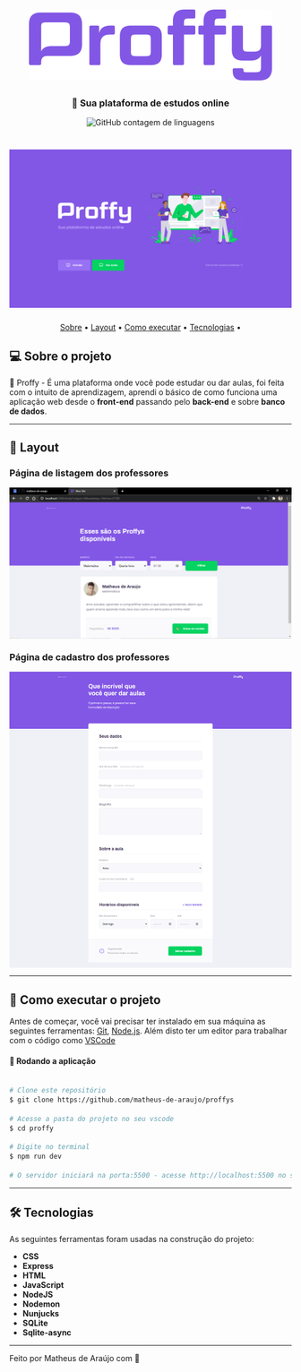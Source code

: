 <h1 align="center" >
    <img alt="Logo Proffy" src="/public/images/logo.png" />
</h1>

<h3 align="center">
    📖 Sua plataforma de estudos online
</h3>

<p align="center">
  <img alt="GitHub contagem de linguagens" src="https://img.shields.io/github/languages/count/grioos/proffy-discovery?color=%2304D361">
</p>

<h1 align="center">
    <img alt="NextLevelWeek#02" title="#NextLevelWeek#02" src="/public/images/home-page.png" />
</h1>




<p align="center">
	<a href="#-sobre-o-projeto">Sobre</a> •
	<a href="#-layout">Layout</a> • 
 	<a href="#-como-executar-o-projeto">Como executar</a> • 
  <a href="#-tecnologias">Tecnologias</a> • 
</p>


## 💻 Sobre o projeto

🏫 Proffy - É uma plataforma onde você pode estudar ou dar aulas, foi feita com o intuito de aprendizagem, aprendi o básico de como funciona uma aplicação web desde o **front-end** 
passando pelo **back-end** e sobre **banco de dados**.

---

## 🎨 Layout

###  Página de listagem dos professores

<p align="center" style="display: flex; align-items: flex-start; justify-content: center;">
  	<img alt="Página de cadastro de vídeo" src="/public/images/study-page.png" width="100%">
</p>

###  Página de cadastro dos professores

<p align="center" style="display: flex; align-items: flex-start; justify-content: center;">
  	<img alt="Página de cadastro de vídeo" src="/public/images/give-classes-fullpage.png" width="100%">
</p>

---

## 🚀 Como executar o projeto

Antes de começar, você vai precisar ter instalado em sua máquina as seguintes ferramentas:
[Git](https://git-scm.com), [Node.js](https://nodejs.org/en/). 
Além disto ter um editor para trabalhar com o código como [VSCode](https://code.visualstudio.com/)

#### 🧭 Rodando a aplicação

```bash

# Clone este repositório
$ git clone https://github.com/matheus-de-araujo/proffys

# Acesse a pasta do projeto no seu vscode
$ cd proffy

# Digite no terminal 
$ npm run dev

# O servidor iniciará na porta:5500 - acesse http://localhost:5500 no seu navegador
```

---

## 🛠 Tecnologias

As seguintes ferramentas foram usadas na construção do projeto:

- **CSS**
- **Express**
- **HTML**
- **JavaScript**
- **NodeJS**
- **Nodemon**
- **Nunjucks**
- **SQLite**
- **Sqlite-async**

---

Feito por Matheus de Araújo com :blue_heart:
